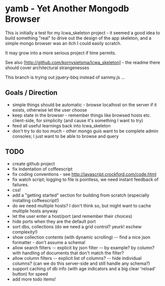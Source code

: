 # yamb - Yet Another Mongodb Browser

This is initially a test for my lcwa_skeleton project - it seemed a good idea to build something "real"
to drive out the design of the app skeleton, and a simple mongo browser was an itch I could easily scratch.

It may grow into a more serious project if time permits.

See also [http://github.com/kornysietsma/lcwa_skeleton] - the readme there should cover architectural strangenesses

This branch is trying out jquery-bbq instead of sammy.js ...

## Goals / Direction
- simple things should be automatic - browse localhost on the server if it exists, otherwise let the user choose
- keep state in the browser - remember things like browsed hosts etc. client-side, for simplicity (and cause it's something I want to try)
- feed all useful learnings back into lcwa_skeleton
- don't try to do too much - other mongo guis want to be complete admin consoles; I just want to be able to browse and query

## TODO
- create github project
- fix indentation of coffeescript
- fix coding conventions - see http://javascript.crockford.com/code.html
- fix watch script; logging to file is pointless, we need instant feedback of failures.
- css!
- add a "getting started" section for building from scratch (especially installing coffeescript!)
- do we need multiple hosts? I don't think so, but might want to cache multiple hosts anyway
- let the user enter a host/port (and remember their choices)
- hide ports when they are the default port
- sort dbs, collections (do we need a grid control? yeurk! eschew complexity!)
- show collection contents (with dynamic scrolling)
-- find a nice json formatter - don't assume a schema!
- allow search filters
-- explicit by json filter
-- by example? by column? with handling of documents that don't match the filter?
- allow column filters
-- explicit list of columns?
-- hide individual columns?  (can we do this server-side and still handle any schema?)
- support caching of db info (with age indicators and a big clear 'reload' button) for speed
- add more todo items!